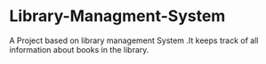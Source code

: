 # Library-Managment-System
A Project based on library management System .It keeps track of all information about books in the library.
